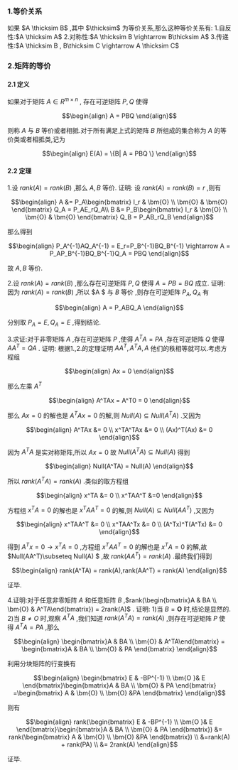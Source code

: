 ### 1.等价关系
如果 $A \thicksim B$ ,其中 $\thicksim$ 为等价关系,那么这种等价关系有:
1.自反性:$A \thicksim A$
2.对称性:$A \thicksim B \rightarrow B\thicksim A$
3.传递性:$A \thicksim B , B\thicksim C \rightarrow A \thicksim C$



### 2.矩阵的等价
#### 2.1 定义
如果对于矩阵 $A \in R^{m \times n}$ , 存在可逆矩阵 $P,Q$ 使得

$$\begin{align}
    A = PBQ
\end{align}$$

则称 $A$ 与 $B$ 等价或者相抵.对于所有满足上式的矩阵 $B$ 所组成的集合称为 $A$ 的等价类或者相抵类,记为

$$\begin{align}
    E(A) = \{B| A = PBQ \}
\end{align}$$

#### 2.2 定理
1.设 $rank(A) = rank(B)$ ,那么 $A ,B$ 等价.
证明:
设 $rank(A) = rank(B) = r$ ,则有

$$\begin{align}
    A &= P_A\begin{bmatrix}
        I_r & \bm{O} \\
        \bm{O} & \bm{O}
    \end{bmatrix} Q_A  = P_AE_rQ_A\\    
    B &= P_B\begin{bmatrix}
        I_r & \bm{O} \\
        \bm{O} & \bm{O}
    \end{bmatrix} Q_B = P_AB_rQ_B
\end{align}$$

那么得到

$$\begin{align}
    P_A^{-1}AQ_A^{-1} = E_r=P_B^{-1}BQ_B^{-1} \rightarrow A  = P_AP_B^{-1}BQ_B^{-1}Q_A = PBQ
\end{align}$$

故 $A,B$ 等价.

2.设 $rank(A) = rank(B)$ ,那么存在可逆矩阵 $P,Q$ 使得 $A = PB = BQ$ 成立.
证明:
因为 $rank(A) = rank(B)$ ,所以 $A $ 与 $B$ 等价 ,则存在可逆矩阵 $P_A,Q_A$ 有

$$\begin{align}
    A = P_ABQ_A
\end{align}$$

分别取 $P_A = E ,Q_A = E$ ,得到结论.


3.求证:对于非零矩阵 $A$ ,存在可逆矩阵 $P$ ,使得 $A^TA  = PA$ ,存在可逆矩阵 $Q$ 使得 $AA^T = QA$ .
证明:
根据1.,2.的定理证明 $AA^T ,A^TA,A$ 他们的秩相等就可以.考虑方程组

$$\begin{align}
    Ax = 0
\end{align}$$

那么左乘 $A^T$

$$\begin{align}
    A^TAx = A^T0 = 0
\end{align}$$

那么 $Ax = 0$ 的解也是 $A^TAx = 0$ 的解,则 $Null(A) \subseteq Null(A^TA)$ .又因为

$$\begin{align}
    A^TAx &= 0  \\
    x^TA^TAx &= 0 \\
    (Ax)^T(Ax)  &= 0 
\end{align}$$

因为 $A^TA$ 是实对称矩阵,所以 $Ax = 0$ 故 $Null(A^TA) \subseteq Null(A)$ 得到

$$\begin{align}
    Null(A^TA) = Null(A)
\end{align}$$

所以 $rank(A^TA) = rank(A)$ .类似的取方程组

$$\begin{align}
    x^TA &= 0 \\
    x^TAA^T &=0
\end{align}$$

方程组 $x^TA = 0$ 的解也是 $x^TAA^T = 0$ 的解,则 $Null(A) \subseteq Null(AA^T)$ ,又因为

$$\begin{align}
    x^TAA^T &= 0 \\
    x^TAA^Tx &= 0 \\
    (A^Tx)^T(A^Tx) &= 0
\end{align}$$

得到 $A^Tx = 0 \rightarrow x^TA = 0$ ,方程组 $x^TAA^T = 0$ 的解也是 $x^TA = 0$ 的解,故 $Null(AA^T)\subseteq Null(A) $ ,故 $rank(AA^T) = rank(A)$ .最终我们得到

$$\begin{align}
    rank(A^TA) = rank(A),rank(AA^T) = rank(A)
\end{align}$$

证毕.

4.证明:对于任意非零矩阵 $A$ 和任意矩阵 $B$ ,$rank(\begin{bmatrix}A & BA \\ \bm{O} & A^TA\end{bmatrix}) = 2rank(A)$ .
证明:
1)当 $B = \bm{O}$ 时,结论是显然的.
2)当 $B \not ={O}$ 时,观察 $A^TA$ ,我们知道 $rank(A^TA) = rank(A)$ ,则存在可逆矩阵 $P$ 使得 $A^TA = PA$ ,那么

$$\begin{align}
    \begin{bmatrix}A & BA \\ \bm{O} & A^TA\end{bmatrix} = \begin{bmatrix}A & BA \\ \bm{O} & PA \end{bmatrix}
\end{align}$$


利用分块矩阵的行变换有

$$\begin{align}
    \begin{bmatrix}
    E & -BP^{-1} \\
    \bm{O }& E        
    \end{bmatrix}\begin{bmatrix}A & BA \\ \bm{O} & PA \end{bmatrix} =\begin{bmatrix}
        A & \bm{O} \\
        \bm{O} &PA
    \end{bmatrix}
\end{align}$$

则有

$$\begin{align}
    rank(\begin{bmatrix}
    E & -BP^{-1} \\
    \bm{O }& E        
    \end{bmatrix}\begin{bmatrix}A & BA \\ \bm{O} & PA \end{bmatrix}) &= rank(\begin{bmatrix}
        A & \bm{O} \\
        \bm{O} &PA
    \end{bmatrix}) \\
    &=rank(A) + rank(PA) \\
    &= 2rank(A)
\end{align}$$

证毕.